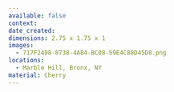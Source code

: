 ```yaml
---
available: false
context:
date_created:
dimensions: 2.75 x 1.75 x 1
images:
  - 717F2498-8738-4A84-BC08-59E4C88D45D8.png
locations:
  - Marble Hill, Bronx, NY
material: Cherry
---
```

